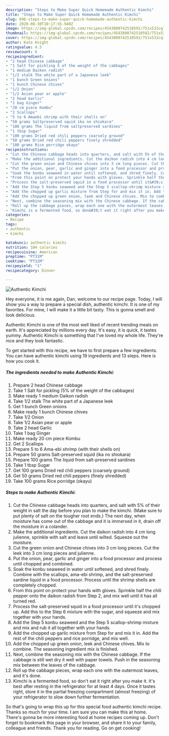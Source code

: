 ```yaml
---
description: "Steps to Make Super Quick Homemade Authentic Kimchi"
title: "Steps to Make Super Quick Homemade Authentic Kimchi"
slug: 696-steps-to-make-super-quick-homemade-authentic-kimchi
date: 2020-08-30T10:17:55.940Z
image: https://img-global.cpcdn.com/recipes/4543800742510592/751x532cq70/authentic-kimchi-recipe-main-photo.jpg
thumbnail: https://img-global.cpcdn.com/recipes/4543800742510592/751x532cq70/authentic-kimchi-recipe-main-photo.jpg
cover: https://img-global.cpcdn.com/recipes/4543800742510592/751x532cq70/authentic-kimchi-recipe-main-photo.jpg
author: Kate Knight
ratingvalue: 4.5
reviewcount: 6
recipeingredient:
- "2 head Chinese cabbage"
- "1 Salt for pickling 5 of the weight of the cabbages"
- "1 medium Daikon radish"
- "1/2 stalk The white part of a Japanese leek"
- "1 bunch Green onions"
- "1 bunch Chinese chives"
- "1/2 Onion"
- "1/2 Asian pear or apple"
- "2 head Garlic"
- "1 bag Ginger"
- "20 cm piece Kombu"
- "2 Scallops"
- "5 to 6 Amaebi shrimp with their shells on"
- "50 grams Saltpreserved squid ika no shiokara"
- "100 grams The liquid from saltpreserved sardines"
- "1 tbsp Sugar"
- "100 grams Dried red chili peppers coarsely ground"
- "50 grams Dried red chili peppers finely shredded"
- "100 grams Rice porridge okayu"
recipeinstructions:
- "Cut the Chinese cabbage heads into quarters, and salt with 5% of their weight in salt the day before you plan to make the kimchi. (Make sure to put plenty of salt on the tougher root ends.) The next day, when moisture has come out of the cabbage and it is immersed in it, drain off the moisture in a colander."
- "Make the additional ingredients. Cut the daikon radish into 4 cm long julienne, sprinkle with salt and leave until wilted. Squeeze out the moisture."
- "Cut the green onion and Chinese chives into 3 cm long pieces. Cut the leek into 3 cm long pieces and julienne."
- "Put the onion, pear, garlic and ginger into a food processor and process until chopped and combined."
- "Soak the konbu seaweed in water until softened, and shred finely. Combine with the scallops, ama-ebi shrimp, and the salt-preserved sardine liquid in a food processor. Process until the shrimp shells are completely chopped."
- "From this point on protect your hands with gloves. Sprinkle half the chili pepper onto the daikon radish from Step 2, and mix well until it has all turned red."
- "Process the salt-preserved squid in a food processor until it&#39;s chopped up. Add this to the Step 6 mixture with the sugar, and squeeze and mix together with your hands."
- "Add the Step 5 konbu seaweed and the Step 5 scallop-shrimp mixture and mix and rub it all together with your hands."
- "Add the chopped up garlic mixture from Step for and mix it in. Add the rest of the chili peppers and rice porridge, and mix well."
- "Add the chopped up green onion, leek and Chinese chives. Mix to combine. The seasoning ingredient mix is finished."
- "Next, combine the seasoning mix with the Chinese cabbage. If the cabbage is still wet dry it well with paper towels. Push in the seasoning mix between the leaves of the cabbage."
- "Roll up the cabbage pieces, wrap each one with the outermost leaves, and it&#39;s done."
- "Kimchi is a fermented food, so don&#39;t eat it right after you make it. It&#39;s best after resting in the refrigerator for at least 4 days. Once it tastes right, store it in the partial freezing compartment (almost freezing) of your refrigerator to slow down further fermentation."
categories:
- Recipe
tags:
- authentic
- kimchi

katakunci: authentic kimchi 
nutrition: 104 calories
recipecuisine: American
preptime: "PT31M"
cooktime: "PT32M"
recipeyield: "1"
recipecategory: Dinner

---
```



![Authentic Kimchi](https://img-global.cpcdn.com/recipes/4543800742510592/751x532cq70/authentic-kimchi-recipe-main-photo.jpg)

Hey everyone, it is me again, Dan, welcome to our recipe page. Today, I will show you a way to prepare a special dish, authentic kimchi. It is one of my favorites. For mine, I will make it a little bit tasty. This is gonna smell and look delicious.



Authentic Kimchi is one of the most well liked of recent trending meals on earth. It's appreciated by millions every day. It's easy, it is quick, it tastes yummy. Authentic Kimchi is something that I've loved my whole life. They're nice and they look fantastic.


To get started with this recipe, we have to first prepare a few ingredients. You can have authentic kimchi using 19 ingredients and 13 steps. Here is how you cook it.

<!--inarticleads1-->

##### The ingredients needed to make Authentic Kimchi:

1. Prepare 2 head Chinese cabbage
1. Take 1 Salt for pickling (5% of the weight of the cabbages)
1. Make ready 1 medium Daikon radish
1. Take 1/2 stalk The white part of a Japanese leek
1. Get 1 bunch Green onions
1. Make ready 1 bunch Chinese chives
1. Take 1/2 Onion
1. Take 1/2 Asian pear or apple
1. Take 2 head Garlic
1. Take 1 bag Ginger
1. Make ready 20 cm piece Kombu
1. Get 2 Scallops
1. Prepare 5 to 6 Ama-ebi shrimp (with their shells on)
1. Prepare 50 grams Salt-preserved squid (ika no shiokara)
1. Prepare 100 grams The liquid from salt-preserved sardines
1. Take 1 tbsp Sugar
1. Get 100 grams Dried red chili peppers (coarsely ground)
1. Get 50 grams Dried red chili peppers (finely shredded)
1. Take 100 grams Rice porridge (okayu)




<!--inarticleads2-->

##### Steps to make Authentic Kimchi:

1. Cut the Chinese cabbage heads into quarters, and salt with 5% of their weight in salt the day before you plan to make the kimchi. (Make sure to put plenty of salt on the tougher root ends.) The next day, when moisture has come out of the cabbage and it is immersed in it, drain off the moisture in a colander.
1. Make the additional ingredients. Cut the daikon radish into 4 cm long julienne, sprinkle with salt and leave until wilted. Squeeze out the moisture.
1. Cut the green onion and Chinese chives into 3 cm long pieces. Cut the leek into 3 cm long pieces and julienne.
1. Put the onion, pear, garlic and ginger into a food processor and process until chopped and combined.
1. Soak the konbu seaweed in water until softened, and shred finely. Combine with the scallops, ama-ebi shrimp, and the salt-preserved sardine liquid in a food processor. Process until the shrimp shells are completely chopped.
1. From this point on protect your hands with gloves. Sprinkle half the chili pepper onto the daikon radish from Step 2, and mix well until it has all turned red.
1. Process the salt-preserved squid in a food processor until it&#39;s chopped up. Add this to the Step 6 mixture with the sugar, and squeeze and mix together with your hands.
1. Add the Step 5 konbu seaweed and the Step 5 scallop-shrimp mixture and mix and rub it all together with your hands.
1. Add the chopped up garlic mixture from Step for and mix it in. Add the rest of the chili peppers and rice porridge, and mix well.
1. Add the chopped up green onion, leek and Chinese chives. Mix to combine. The seasoning ingredient mix is finished.
1. Next, combine the seasoning mix with the Chinese cabbage. If the cabbage is still wet dry it well with paper towels. Push in the seasoning mix between the leaves of the cabbage.
1. Roll up the cabbage pieces, wrap each one with the outermost leaves, and it&#39;s done.
1. Kimchi is a fermented food, so don&#39;t eat it right after you make it. It&#39;s best after resting in the refrigerator for at least 4 days. Once it tastes right, store it in the partial freezing compartment (almost freezing) of your refrigerator to slow down further fermentation.




So that's going to wrap this up for this special food authentic kimchi recipe. Thanks so much for your time. I am sure you can make this at home. There's gonna be more interesting food at home recipes coming up. Don't forget to bookmark this page in your browser, and share it to your family, colleague and friends. Thank you for reading. Go on get cooking!
